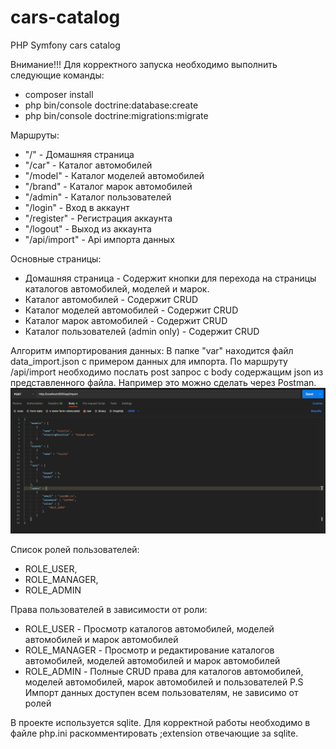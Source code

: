 # cars-catalog
 PHP Symfony cars catalog

Внимание!!! Для корректного запуска необходимо выполнить следующие команды:
- composer install
- php bin/console doctrine:database:create
- php bin/console doctrine:migrations:migrate

Маршруты:
- "/" - Домашняя страница
- "/car" - Каталог автомобилей
- "/model" - Каталог моделей автомобилей
- "/brand" - Каталог марок автомобилей
- "/admin" - Каталог пользователей
- "/login" - Вход в аккаунт
- "/register" - Регистрация аккаунта
- "/logout" - Выход из аккаунта
- "/api/import" - Api импорта данных

Основные страницы:
- Домашняя страница - Содержит кнопки для перехода на страницы каталогов автомобилей, моделей и марок.
- Каталог автомобилей - Содержит CRUD
- Каталог моделей автомобилей - Содержит CRUD
- Каталог марок автомобилей - Содержит CRUD
- Каталог пользователей (admin only) - Содержит CRUD

Алгоритм импортирования данных:
В папке "var" находится файл data_import.json с примером данных для импорта.
По маршруту /api/import необходимо послать post запрос с body содержащим json из представленного файла.
Например это можно сделать через Postman. ![alt text](doc/data_import.PNG "Пример запроса в Postman")

Список ролей пользователей:
- ROLE_USER,
- ROLE_MANAGER,
- ROLE_ADMIN

Права пользователей в зависимости от роли:
- ROLE_USER - Просмотр каталогов автомобилей, моделей автомобилей и марок автомобилей
- ROLE_MANAGER - Просмотр и редактирование каталогов автомобилей, моделей автомобилей и марок автомобилей
- ROLE_ADMIN - Полные CRUD права для каталогов автомобилей, моделей автомобилей, марок автомобилей и пользователей
P.S Импорт данных доступен всем пользователям, не зависимо от ролей

В проекте используется sqlite. Для корректной работы необходимо в файле php.ini раскомментировать ;extension отвечающие за sqlite.
